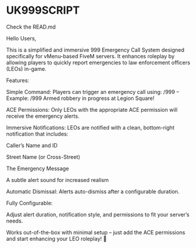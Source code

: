 # UK999SCRIPT
Check the READ.md

Hello Users,

This is a simplified and immersive 999 Emergency Call System designed specifically for vMenu-based FiveM servers. It enhances roleplay by allowing players to quickly report emergencies to law enforcement officers (LEOs) in-game.

Features:

Simple Command: Players can trigger an emergency call using:
/999 <message> – Example: /999 Armed robbery in progress at Legion Square!

ACE Permissions: Only LEOs with the appropriate ACE permission will receive the emergency alerts.

Immersive Notifications: LEOs are notified with a clean, bottom-right notification that includes:

Caller’s Name and ID

Street Name (or Cross-Street)

The Emergency Message

A subtle alert sound for increased realism

Automatic Dismissal: Alerts auto-dismiss after a configurable duration.

Fully Configurable:

Adjust alert duration, notification style, and permissions to fit your server’s needs.

Works out-of-the-box with minimal setup – just add the ACE permissions and start enhancing your LEO roleplay! 🚓



